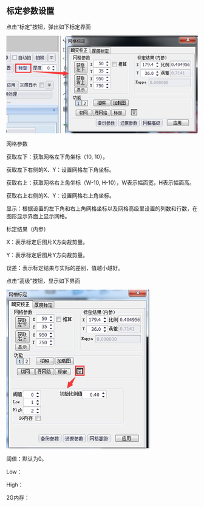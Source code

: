 ## 标定参数设置

点击“标定”按钮，弹出如下标定界面

![](/assets/标定.jpg)

网格参数

获取左下：获取网格左下角坐标（10, 10）。

获取左下右侧的X、Y：设置网格左下角坐标。

获取右上：获取网格右上角坐标（W-10, H-10），W表示幅面宽，H表示幅面高。

获取右上右侧的X、Y：设置网格右上角坐标。

显示：根据设置的左下角和右上角网格坐标以及网格高级里设置的列数和行数，在图形显示界面上显示网格。



标定结果（内参）

X：表示标定后图片X方向裁剪量。

Y：表示标定后图片Y方向裁剪量。

误差：表示标定结果与实际的差别，值越小越好。



点击“高级”按钮，显示如下界面

![](/assets/标定高级.jpg)

阈值：默认为0。

Low：

High：

2G内存：







